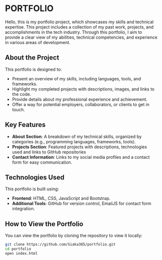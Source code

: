 # PORTFOLIO

Hello, this is my portfolio project, which showcases my skills and technical expertise. This project includes a collection of my past work, projects, and accomplishments in the tech industry. Through this portfolio, I aim to provide a clear view of my abilities, technical competencies, and experience in various areas of development.

## About the Project

This portfolio is designed to:
- Present an overview of my skills, including languages, tools, and frameworks.
- Highlight my completed projects with descriptions, images, and links to the code.
- Provide details about my professional experience and achievement.
- Offer a way for potential employers, collaborators, or clients to get in touch.

## Key Features

- **About Section**: A breakdown of my technical skills, organized by categories (e.g., programming languages, frameworks, tools).
- **Projects Section**: Featured projects with descriptions, technologies used and links to GitHub repositories
- **Contact Information**: Links to my social media profiles and a contact form for easy communication.

## Technologies Used

This portfolio is built using:
- **Frontend**: HTML, CSS, JavaScript and Bootstrap.
- **Additional Tools**:  GitHub for version control, EmailJS for contact form integration.

## How to View the Portfolio

You can view the portfolio by cloning the repository to view it locally:

```bash
git clone https://github.com/Siaka385/portfolio.git
cd portfolio
open index.html
```
